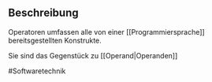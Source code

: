 ## Beschreibung
Operatoren umfassen alle von einer [[Programmiersprache]] bereitsgestellten Konstrukte.

Sie sind das Gegenstück zu [[Operand|Operanden]]


#Softwaretechnik 